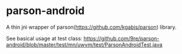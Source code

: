 parson-android
==============

A thin jni wrapper of parson(https://github.com/kgabis/parson) library.

See basical usage at test class:
https://github.com/9re/parson-android/blob/master/test/mn/uwvm/test/ParsonAndroidTest.java

